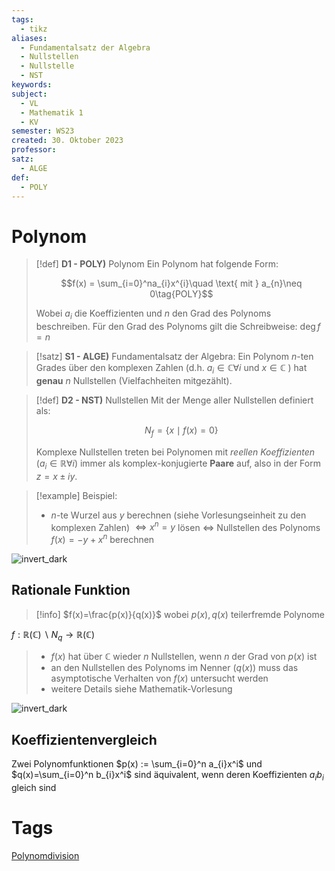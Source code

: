 ```yaml
---
tags:
  - tikz
aliases:
  - Fundamentalsatz der Algebra
  - Nullstellen
  - Nullstelle
  - NST
keywords: 
subject:
  - VL
  - Mathematik 1
  - KV
semester: WS23
created: 30. Oktober 2023
professor: 
satz:
  - ALGE
def:
  - POLY
---
```

 

# Polynom

> [!def] **D1 - POLY)** Polynom
> Ein Polynom hat folgende Form:
> 
> $$f(x) = \sum_{i=0}^na_{i}x^{i}\quad \text{ mit } a_{n}\neq 0\tag{POLY}$$
>   
> Wobei $a_{i}$ die Koeffizienten und $n$ den Grad des Polynoms beschreiben.
> Für den Grad des Polynoms gilt die Schreibweise: $\deg f = n$


> [!satz] **S1 - ALGE)** Fundamentalsatz der Algebra:
> Ein Polynom $n$-ten Grades über den komplexen Zahlen (d.h. $a_i \in \mathbb{C} \forall i$ und $x \in \mathbb{C}$ ) hat **genau** $n$ Nullstellen (Vielfachheiten mitgezählt).

> [!def] **D2 - NST)** Nullstellen
> Mit der Menge aller Nullstellen definiert als:
> 
> $$N_f=\{x \mid f(x)=0\}\tag{NST}$$
>
> Komplexe Nullstellen treten bei Polynomen mit *reellen Koeffizienten* ($a_i \in \mathbb{R} \forall i$) immer als komplex-konjugierte **Paare** auf, also in der Form $z=x\pm iy$.

> [!example] Beispiel:
> - $n$-te Wurzel aus $y$ berechnen (siehe Vorlesungseinheit zu den komplexen Zahlen) $\Leftrightarrow x^n=y$ lösen $\Leftrightarrow$ Nullstellen des Polynoms $f(x)=-y+x^n$ berechnen

![invert_dark](polyGraph.png)

## Rationale Funktion

> [!info] $f(x)=\frac{p(x)}{q(x)}$ wobei $p(x), q(x)$ teilerfremde Polynome
> 
$f: \mathbb{R}(\mathbb{C}) \backslash N_q \rightarrow \mathbb{R}(\mathbb{C})$
> - $f(x)$ hat über $\mathbb{C}$ wieder $n$ Nullstellen, wenn $n$ der Grad von $p(x)$ ist
> - an den Nullstellen des Polynoms im Nenner $(q(x))$ muss das asymptotische Verhalten von $f(x)$ untersucht werden
> - weitere Details siehe Mathematik-Vorlesung



![invert_dark](polyPolstellen.png)

## Koeffizientenvergleich

Zwei Polynomfunktionen $p(x) := \sum_{i=0}^n a_{i}x^i$ und $q(x)=\sum_{i=0}^n b_{i}x^i$ sind äquivalent, wenn deren Koeffizienten $a_{i} b_{i}$ gleich sind

# Tags

[Polynomdivision](Polynomdivision.md)